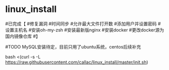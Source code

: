 # linux_install

#已完成【
#修复漏洞
#时间同步
#允许最大文件打开数
#添加用户并设置密码
#设置主机名
#安装oh-my-zsh
#安装最新版nginx
#安装docker
#更改docker源为国内镜像仓库
#】

#TODO MySQL安装待定，目前只用了ubuntu系统，centos后续补充

bash <(curl -s -L https://raw.githubusercontent.com/callac/linux_install/master/init.sh)
